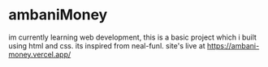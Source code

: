 # ambaniMoney
im currently learning web development, this is a basic project which i built using html and css. 
its inspired from neal-funl.
site's live at 
https://ambani-money.vercel.app/
